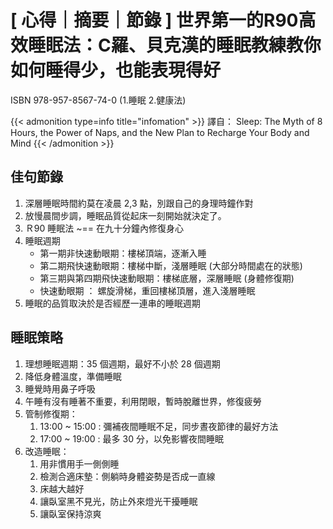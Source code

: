 # [ 心得｜摘要｜節錄 ]  世界第一的R90高效睡眠法：C羅、貝克漢的睡眠教練教你如何睡得少，也能表現得好


ISBN 978-957-8567-74-0 (1.睡眠 2.健康法)
<!--more-->

{{< admonition type=info title="infomation"  >}}
譯自： Sleep: The Myth of 8 Hours, the Power of Naps, and the New Plan to Recharge Your Body and Mind
{{< /admonition >}}

## 佳句節錄

1. 深層睡眠時間約莫在凌晨 2,3 點，別跟自己的身理時鐘作對
2. 放慢晨間步調，睡眠品質從起床一刻開始就決定了。
3. Ｒ90 睡眠法 ~== 在九十分鐘內修復身心
4. 睡眠週期
    - 第一期非快速動眼期：樓梯頂端，逐漸入睡
    - 第二期飛快速動眼期：樓梯中斷，淺層睡眠 (大部分時間處在的狀態)
    - 第三期與第四期飛快速動眼期：樓梯底層，深層睡眠 (身體修復期)
    - 快速動眼期 ： 螺旋滑梯，重回樓梯頂層，進入淺層睡眠
5. 睡眠的品質取決於是否經歷一連串的睡眠週期

## 睡眠策略

1. 理想睡眠週期：35 個週期，最好不小於 28 個週期
2. 降低身體溫度，準備睡眠
3. 睡覺時用鼻子呼吸
4. 午睡有沒有睡著不重要，利用閉眼，暫時脫離世界，修復疲勞
5. 管制修復期：
    1. 13:00 ~ 15:00 : 彌補夜間睡眠不足，同步晝夜節律的最好方法
    2. 17:00 ~ 19:00 : 最多 30 分，以免影響夜間睡眠
6. 改造睡眠：
    1. 用非慣用手一側側睡
    2. 檢測合適床墊：側躺時身體姿勢是否成一直線
    3. 床越大越好
    4. 讓臥室黑不見光，防止外來燈光干擾睡眠
    5. 讓臥室保持涼爽

